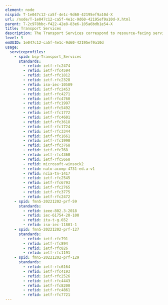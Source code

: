 ```yaml
---
element: node
nispid: T-1e047c12-ca5f-4e1c-9d60-42195ef9a10d-X
url: /node/T-1e047c12-ca5f-4e1c-9d60-42195ef9a10d-X.html
parent: T-2c978bbc-f422-42e8-83e6-105a6bdb1e54-X
title: Transport Services
description: The Transport Services correspond to resource-facing services, providing metro and wide-area connectivity to the Communications Access Services that operate at the edges of the network. In that role, Transport Services interact with the Transmission Services using them as the physical layer fabric supporting the transfer of data over a variety of transmission bearers as and where needed. The Transport Services nomenclature is based on the type of end-to-end transport service supported over and/or within the "Core Network" (e.g. WAN, PCN). Possible types include point-point, point-to-multipoint, multipoint-to-multipoint, routing/switching, multiplexing, etc.
level: 5
emUUID: 1e047c12-ca5f-4e1c-9d60-42195ef9a10d
usage:
  serviceprofiles:
    - spid: bsp-Transport_Services
      standards:
        - refid: ietf-rfc2474
        - refid: ietf-rfc4594
        - refid: ietf-rfc1812
        - refid: ietf-rfc2328
        - refid: iso-iec-10589
        - refid: ietf-rfc2453
        - refid: ietf-rfc4271
        - refid: ietf-rfc4760
        - refid: ietf-rfc1997
        - refid: ietf-rfc5492
        - refid: ietf-rfc1772
        - refid: ietf-rfc4601
        - refid: ietf-rfc3618
        - refid: ietf-rfc1724
        - refid: ietf-rfc3344
        - refid: ietf-rfc1661
        - refid: ietf-rfc1990
        - refid: ietf-rfc3768
        - refid: ietf-rfc768
        - refid: ietf-rfc4360
        - refid: ietf-rfc5668
        - refid: microsoft-winsock2
        - refid: nato-acomp-4731-ed.a-v1
        - refid: ncia-tn-1417
        - refid: ietf-rfc2545
        - refid: ietf-rfc6793
        - refid: ietf-rfc2765
        - refid: ietf-rfc3775
        - refid: ietf-rfc2472
    - spid: fmn5-20221202-prf-59
      standards:
        - refid: ieee-802.3-2018
        - refid: iec-61754-20-100
        - refid: itu-t-g.652
        - refid: iso-iec-11801-1
    - spid: fmn5-20221202-prf-127
      standards:
        - refid: ietf-rfc791
        - refid: ietf-rfc894
        - refid: ietf-rfc826
        - refid: ietf-rfc1191
    - spid: fmn5-20221202-prf-129
      standards:
        - refid: ietf-rfc6164
        - refid: ietf-rfc4193
        - refid: ietf-rfc2526
        - refid: ietf-rfc4443
        - refid: ietf-rfc8200
        - refid: ietf-rfc4861
        - refid: ietf-rfc7721
---
```

